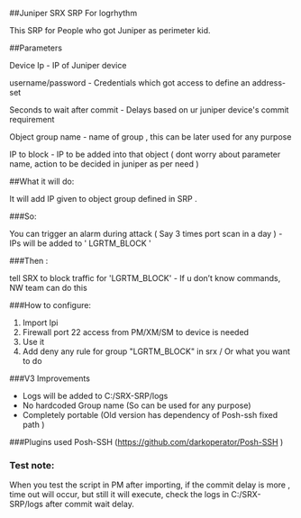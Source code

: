 ##Juniper SRX SRP For logrhythm

This SRP for People who got Juniper as perimeter kid.
 
##Parameters

Device Ip - IP of Juniper device

username/password - Credentials which got access to define an address-set

Seconds to wait after commit - Delays based on ur juniper device's commit requirement

Object group name - name of group , this can be later used for any purpose

IP to block - IP to be added into that object ( dont worry about parameter name, action to be decided in juniper as per need )


##What it will do:

It will add IP given to object group defined in SRP .

 

###So:  

You can trigger an alarm during attack ( Say 3 times port scan in a day ) - IPs will be added to  ' LGRTM_BLOCK '

 

###Then :  

tell SRX to block traffic for 'LGRTM_BLOCK'  - If u don’t know commands, NW team can do this

###How to configure: 

 1. Import lpi
 2. Firewall port 22 access from PM/XM/SM to device is needed
 3. Use it
 4. Add deny any rule for group "LGRTM_BLOCK" in srx  / Or what you want to do
 
###V3 Improvements

- Logs will be added to C:/SRX-SRP/logs
- No hardcoded Group name (So can be used for any purpose) 
- Completely portable 
(Old version has dependency of Posh-ssh  fixed path )


###Plugins used
Posh-SSH (https://github.com/darkoperator/Posh-SSH ) 

### Test note:
When you test the script in PM after importing, if the commit delay is more , time out will occur, but still it will execute, check the logs in C:/SRX-SRP/logs after commit wait delay. 

 


